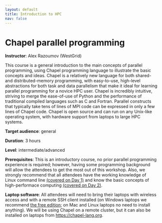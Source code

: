 ```yaml
---
layout: default
title: Introduction to HPC
nav: false
---
```


# Chapel parallel programming

**Instructor**: Alex Razoumov (WestGrid)

This course is a general introduction to the main concepts of parallel programming, using Chapel
programming language to illustrate the basic concepts and ideas. Chapel is a relatively new language for
both shared- and distributed-memory programming, with easy-to-use, high-level abstractions for both task
and data parallelism that make it ideal for learning parallel programming for a novice HPC user. Chapel
is incredibly intuitive, striving to merge the ease-of-use of Python and the performance of traditional
compiled languages such as C and Fortran. Parallel constructs that typically take tens of lines of MPI
code can be expressed in only a few lines of Chapel code. Chapel is open source and can run on any
Unix-like operating system, with hardware support from laptops to large HPC systems.

**Target audience**: general

<!-- **Course plan**: -->

**Duration**: 3 hours

**Level**: intermediate/advanced

**Prerequisites**: This is an introductory course, no prior parallel programming experience is required;
however, having some programming background will allow the attendees to get the most out of this
workshop. Also, we strongly recommend that all attendees have the working knowledge of Linux command line
[(covered on Day 1)](bash) and know the basic concepts of high-performace computing
[(covered on Day 2)](introHPC).

**Laptop software**: All attendees will need to bring their laptops with wireless access and with a
remote SSH client installed (on Windows laptops we recommend <a
href="https://mobaxterm.mobatek.net/download.html" target="_blank">the free edition</a>; on Mac and Linux
laptops no need to install anything). We will be using Chapel on a remote cluster, but it can also be
installed on laptops from https://chapel-lang.org.
